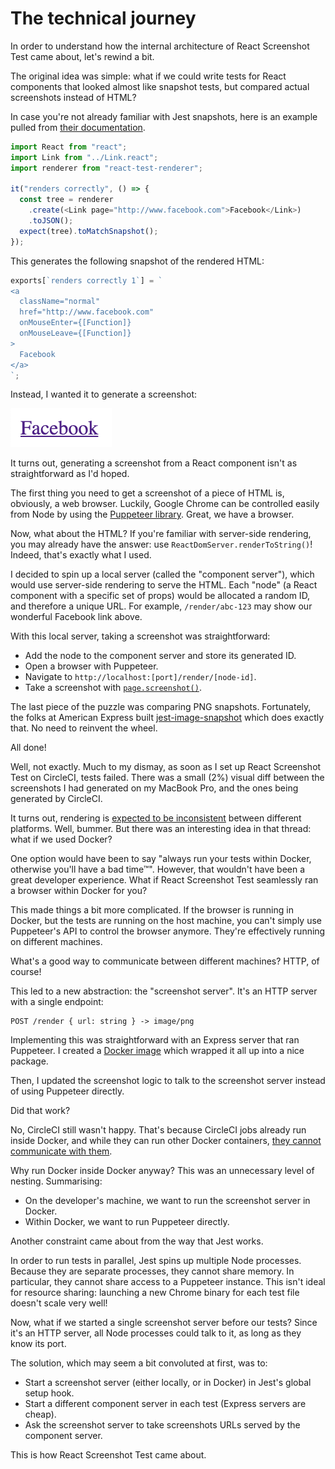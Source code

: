 # The technical journey

In order to understand how the internal architecture of React Screenshot Test came about, let's rewind a bit.

The original idea was simple: what if we could write tests for React components that looked almost like snapshot tests, but compared actual screenshots instead of HTML?

In case you're not already familiar with Jest snapshots, here is an example pulled from [their documentation](https://jestjs.io/docs/en/snapshot-testing).

```js
import React from "react";
import Link from "../Link.react";
import renderer from "react-test-renderer";

it("renders correctly", () => {
  const tree = renderer
    .create(<Link page="http://www.facebook.com">Facebook</Link>)
    .toJSON();
  expect(tree).toMatchSnapshot();
});
```

This generates the following snapshot of the rendered HTML:

```js
exports[`renders correctly 1`] = `
<a
  className="normal"
  href="http://www.facebook.com"
  onMouseEnter={[Function]}
  onMouseLeave={[Function]}
>
  Facebook
</a>
`;
```

Instead, I wanted it to generate a screenshot:

![facebook-link-screenshot](./assets/facebook-link-screenshot.png)

It turns out, generating a screenshot from a React component isn't as straightforward as I'd hoped.

The first thing you need to get a screenshot of a piece of HTML is, obviously, a web browser. Luckily, Google Chrome can be controlled easily from Node by using the [Puppeteer library](https://github.com/puppeteer/puppeteer). Great, we have a browser.

Now, what about the HTML? If you're familiar with server-side rendering, you may already have the answer: use `ReactDomServer.renderToString()`! Indeed, that's exactly what I used.

I decided to spin up a local server (called the "component server"), which would use server-side rendering to serve the HTML. Each "node" (a React component with a specific set of props) would be allocated a random ID, and therefore a unique URL. For example, `/render/abc-123` may show our wonderful Facebook link above.

With this local server, taking a screenshot was straightforward:

- Add the node to the component server and store its generated ID.
- Open a browser with Puppeteer.
- Navigate to `http://localhost:[port]/render/[node-id]`.
- Take a screenshot with [`page.screenshot()`](https://github.com/puppeteer/puppeteer/blob/master/docs/api.md#pagescreenshotoptions).

The last piece of the puzzle was comparing PNG snapshots. Fortunately, the folks at American Express built [jest-image-snapshot](https://github.com/americanexpress/jest-image-snapshot) which does exactly that. No need to reinvent the wheel.

All done!

Well, not exactly. Much to my dismay, as soon as I set up React Screenshot Test on CircleCI, tests failed. There was a small (2%) visual diff between the screenshots I had generated on my MacBook Pro, and the ones being generated by CircleCI.

It turns out, rendering is [expected to be inconsistent](https://github.com/puppeteer/puppeteer/issues/661) between different platforms. Well, bummer. But there was an interesting idea in that thread: what if we used Docker?

One option would have been to say "always run your tests within Docker, otherwise you'll have a bad time™". However, that wouldn't have been a great developer experience. What if React Screenshot Test seamlessly ran a browser within Docker for you?

This made things a bit more complicated. If the browser is running in Docker, but the tests are running on the host machine, you can't simply use Puppeteer's API to control the browser anymore. They're effectively running on different machines.

What's a good way to communicate between different machines? HTTP, of course!

This led to a new abstraction: the "screenshot server". It's an HTTP server with a single endpoint:

```
POST /render { url: string } -> image/png
```

Implementing this was straightforward with an Express server that ran Puppeteer. I created a [Docker image](https://hub.docker.com/r/fwouts/chrome-screenshot) which wrapped it all up into a nice package.

Then, I updated the screenshot logic to talk to the screenshot server instead of using Puppeteer directly.

Did that work?

No, CircleCI still wasn't happy. That's because CircleCI jobs already run inside Docker, and while they can run other Docker containers, [they cannot communicate with them](https://circleci.com/docs/2.0/building-docker-images/#separation-of-environments).

Why run Docker inside Docker anyway? This was an unnecessary level of nesting. Summarising:

- On the developer's machine, we want to run the screenshot server in Docker.
- Within Docker, we want to run Puppeteer directly.

Another constraint came about from the way that Jest works.

In order to run tests in parallel, Jest spins up multiple Node processes. Because they are separate processes, they cannot share memory. In particular, they cannot share access to a Puppeteer instance. This isn't ideal for resource sharing: launching a new Chrome binary for each test file doesn't scale very well!

Now, what if we started a single screenshot server before our tests? Since it's an HTTP server, all Node processes could talk to it, as long as they know its port.

The solution, which may seem a bit convoluted at first, was to:

- Start a screenshot server (either locally, or in Docker) in Jest's global setup hook.
- Start a different component server in each test (Express servers are cheap).
- Ask the screenshot server to take screenshots URLs served by the component server.

This is how React Screenshot Test came about.
